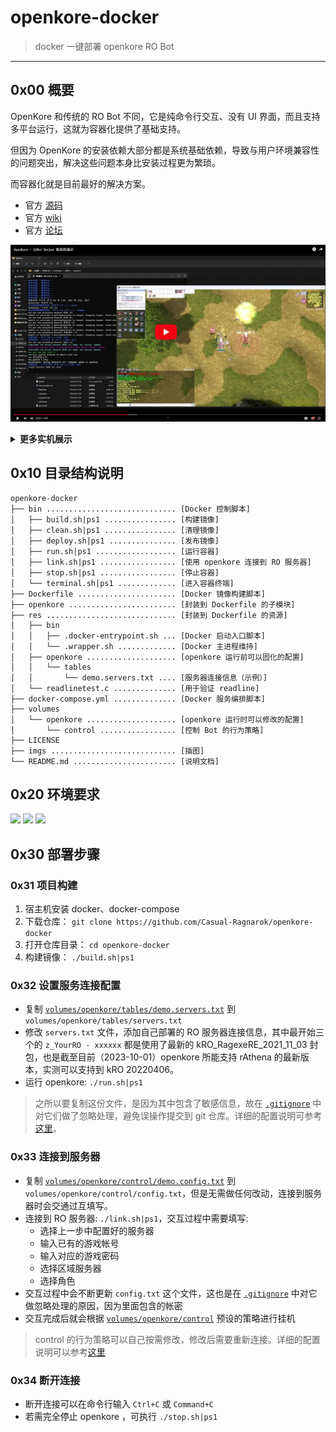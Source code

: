 # openkore-docker

> docker 一键部署 openkore RO Bot

------


## 0x00 概要

OpenKore 和传统的 RO Bot 不同，它是纯命令行交互、没有 UI 界面，而且支持多平台运行，这就为容器化提供了基础支持。

但因为 OpenKore 的安装依赖大部分都是系统基础依赖，导致与用户环境兼容性的问题突出，解决这些问题本身比安装过程更为繁琐。

而容器化就是目前最好的解决方案。

- 官方 [源码](https://github.com/OpenKore/openkore)
- 官方 [wiki](https://openkore.com/wiki/Main_Page) 
- 官方 [论坛](https://forums.openkore.com/)

[![Openkore - AIBot 实机演示](./imgs/01.jpg)](https://www.bilibili.com/video/BV14w411Y78k)

<details>
<summary><b>更多实机展示</b></summary>
<br/>

![](./02.gif)

</details>



## 0x10 目录结构说明

```
openkore-docker
├── bin ............................. [Docker 控制脚本]
│   ├── build.sh|ps1 ................ [构建镜像]
│   ├── clean.sh|ps1 ................ [清理镜像]
│   ├── deploy.sh|ps1 ............... [发布镜像]
│   ├── run.sh|ps1 .................. [运行容器]
│   ├── link.sh|ps1 ................. [使用 openkore 连接到 RO 服务器]
│   ├── stop.sh|ps1 ................. [停止容器]
│   └── terminal.sh|ps1 ............. [进入容器终端]
├── Dockerfile ...................... [Docker 镜像构建脚本]
├── openkore ........................ [封装到 Dockerfile 的子模块]
├── res ............................. [封装到 Dockerfile 的资源]
│   ├── bin
│   │   ├── .docker-entrypoint.sh ... [Docker 启动入口脚本]
│   │   └── .wrapper.sh ............. [Docker 主进程维持]
│   ├── openkore .................... [openkore 运行前可以固化的配置]
│   │   └── tables
│   │       └── demo.servers.txt .... [服务器连接信息（示例）]
│   └── readlinetest.c .............. [用于验证 readline]
├── docker-compose.yml .............. [Docker 服务编排脚本]
├── volumes
│   └── openkore .................... [openkore 运行时可以修改的配置]
│       └── control ................. [控制 Bot 的行为策略]
├── LICENSE
├── imgs ............................ [插图]
└── README.md ....................... [说明文档]
```

## 0x20 环境要求

![](https://img.shields.io/badge/Platform-Linux%20amd64-brightgreen.svg) ![](https://img.shields.io/badge/Platform-Mac%20amd64-brightgreen.svg) ![](https://img.shields.io/badge/Platform-Windows%20x64-brightgreen.svg)


## 0x30 部署步骤

### 0x31 项目构建

1. 宿主机安装 docker、docker-compose
2. 下载仓库： `git clone https://github.com/Casual-Ragnarok/openkore-docker`
3. 打开仓库目录： `cd openkore-docker`
4. 构建镜像： `./build.sh|ps1`


### 0x32 设置服务连接配置

- 复制 [`volumes/openkore/tables/demo.servers.txt`](./volumes/openkore/tables/demo.servers.txt) 到 `volumes/openkore/tables/servers.txt`
- 修改 `servers.txt` 文件，添加自己部署的 RO 服务器连接信息，其中最开始三个的 `z_YourRO - xxxxxx` 都是使用了最新的 kRO_RagexeRE_2021_11_03 封包，也是截至目前（2023-10-01）openkore 所能支持 rAthena 的最新版本，实测可以支持到 kRO 20220406。
- 运行 openkore: `./run.sh|ps1`

> 之所以要复制这份文件，是因为其中包含了敏感信息，故在 [`.gitignore`](./.gitignore) 中对它们做了忽略处理，避免误操作提交到 git 仓库。详细的配置说明可参考[这里](./volumes/openkore/tables/README.md)。

### 0x33 连接到服务器

- 复制 [`volumes/openkore/control/demo.config.txt`](./volumes/openkore/control/demo.config.txt) 到 `volumes/openkore/control/config.txt`，但是无需做任何改动，连接到服务器时会交通过互填写。
- 连接到 RO 服务器: `./link.sh|ps1`，交互过程中需要填写:
  - 选择上一步中配置好的服务器
  - 输入已有的游戏帐号
  - 输入对应的游戏密码
  - 选择区域服务器
  - 选择角色
- 交互过程中会不断更新 `config.txt` 这个文件，这也是在 [`.gitignore`](./.gitignore) 中对它做忽略处理的原因，因为里面包含的帐密
- 交互完成后就会根据 [`volumes/openkore/control`](./volumes/openkore/control) 预设的策略进行挂机

> control 的行为策略可以自己按需修改，修改后需要重新连接。详细的配置说明可以参考[这里](./volumes/openkore/control/README.md)


### 0x34 断开连接

- 断开连接可以在命令行输入 `Ctrl+C` 或 `Command+C`
- 若需完全停止 openkore ，可执行 `./stop.sh|ps1`

